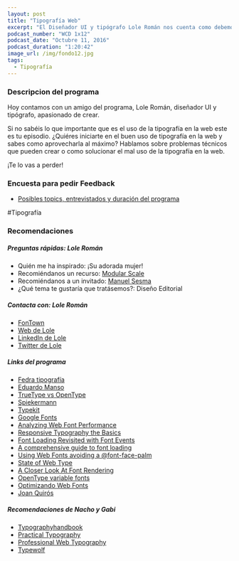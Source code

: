 ```yaml
---
layout: post
title: "Tipografía Web"
excerpt: "El Diseñador UI y tipógrafo Lole Román nos cuenta como debemos usar la tipografía en la web y trucos para usarla correctamente."
podcast_number: "WCD 1x12"
podcast_date: "Octubre 11, 2016"
podcast_duration: "1:20:42"
image_url: /img/fondo12.jpg
tags: 
  - Tipografía
---
```




<h3 class="post-title  post-heading">Descripcion del programa</h3>

Hoy contamos con un amigo del programa, Lole Román, diseñador UI y tipógrafo, apasionado de crear.

Si no sabéis lo que importante que es el uso de la tipografía en la web este es tu episodio. ¿Quiéres iniciarte en el buen uso de tipografía en la web y sabes como aprovecharla al máximo? Hablamos sobre problemas técnicos que pueden crear o como solucionar el mal uso de la tipografía en la web.

¡Te lo vas a perder!

<div class="rule"></div>

<h3 class="post-title  post-heading">Encuesta para pedir Feedback</h3>

<ul>
  <li class="recomendacion"><a href="https://wecodesignpodcast.typeform.com/to/keNT6k">Posibles topics, entrevistados y duración del programa</a></li>
</ul>
 
<div class="rule"></div>

#Tipografía

<div class="rule"></div>

<h3 class="post-title  post-heading">Recomendaciones</h3>

##### Preguntas rápidas: Lole Román

<ul>
  <li class="recomendacion"><span>Quién me ha inspirado: </span>¡Su adorada mujer!</li>
  <li class="recomendacion"><span>Recomiéndanos un recurso: </span><a href="http://www.modularscale.com/">Modular Scale</a></li>
  <li class="recomendacion"><span>Recomiéndanos a un invitado: </span><a href="https://twitter.com/heterotype?lang=es">Manuel Sesma</a></li>
  <li class="recomendacion"><span>¿Qué tema te gustaría que tratásemos?: Diseño Editorial</span></li>
</ul>

##### Contacta con: Lole Román

<ul>
  <li class="recomendacion"><a href="https://www.fontown.com/">FonTown</a></li>
  <li class="recomendacion"><a href="http://www.bynewroman.com/#home">Web de Lole</a></li>
  <li class="recomendacion"><a href="https://www.linkedin.com/in/loleroman/en">LinkedIn de Lole</a></li>
  <li class="recomendacion"><a href="https://twitter.com/lolergb">Twitter de Lole</a></li>
</ul>

##### Links del programa

<ul>
  <li class="recomendacion"><a href="https://www.typotheque.com/articles/acerca_de_fedra">Fedra tipografía</a></li>
  <li class="recomendacion"><a href="http://eduardomanso.com/#twitter">Eduardo Manso</a></li>
  <li class="recomendacion"><a href="http://www.tiposconcaracter.es/truetype-opentype/">TrueType vs OpenType</a></li>
  <li class="recomendacion"><a href="http://spiekermann.com/en/sample-page/">Spiekermann</a></li>
  <li class="recomendacion"><a href="https://typekit.com/">Typekit</a></li>
  <li class="recomendacion"><a href="https://fonts.google.com/">Google Fonts</a></li>
  <li class="recomendacion"><a href="https://www.keycdn.com/blog/web-font-performance/">Analyzing Web Font Performance</a></li>
  <li class="recomendacion"><a href="https://ia.net/know-how/responsive-typography-the-basics">Responsive Typography the Basics</a></li>
  <li class="recomendacion"><a href="https://www.filamentgroup.com/lab/font-events.html">Font Loading Revisited with Font Events</a></li>
  <li class="recomendacion"><a href="https://www.zachleat.com/web/comprehensive-webfonts/">A comprehensive guide to font loading</a></li>
  <li class="recomendacion"><a href="https://www.filamentgroup.com/lab/font-loading.html">Using Web Fonts avoiding a @font-face-palm</a></li>
  <li class="recomendacion"><a href="http://stateofwebtype.com/">State of Web Type</a></li>
  <li class="recomendacion"><a href="https://www.smashingmagazine.com/2012/04/a-closer-look-at-font-rendering/">A Closer Look At Font Rendering</a></li>
  <li class="recomendacion"><a href="https://medium.com/@tiro/https-medium-com-tiro-introducing-opentype-variable-fonts-12ba6cd2369#.dscil6nks">OpenType variable fonts</a></li>
  <li class="recomendacion"><a href="https://developers.google.com/web/fundamentals/performance/optimizing-content-efficiency/webfont-optimization">Optimizando Web Fonts</a></li>
  <li class="recomendacion"><a href="http://www.joanquiros.com/">Joan Quirós</a></li>
</ul>

##### Recomendaciones de Nacho y Gabi

<ul>
  <li class="recomendacion"><a href="http://typographyhandbook.com/">Typographyhandbook</a></li>
  <li class="recomendacion"><a href="http://practicaltypography.com/">Practical Typography</a></li>
  <li class="recomendacion"><a href="https://prowebtype.com/">Professional Web Typography</a></li>
  <li class="recomendacion"><a href="https://www.typewolf.com/">Typewolf</a></li>
</ul>
